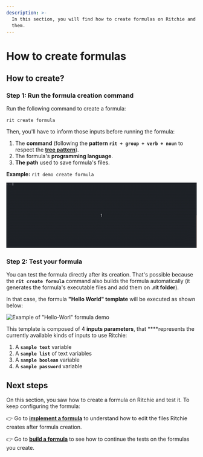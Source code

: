 ```yaml
---
description: >-
  In this section, you will find how to create formulas on Ritchie and test
  them.
---
```


# How to create formulas

## How to create?

### Step 1: Run the formula creation command

Run the following command to create a formula:

```text
rit create formula
```

Then, you'll have to inform those inputs before running the formula:

1. The **command** \(following the **pattern `rit + group + verb + noun`** to respect the [**tree pattern**](https://docs.ritchiecli.io/key-concepts#command-tree)\).
2. The formula's **programming language**. 
3. **The path** used to save formula's files. 

**Example:** `rit demo create formula`

![Example of running rit create formula command](../../.gitbook/assets/rit-create-formula-3.gif)

### **Step 2: Test your formula** 

You can test the formula directly after its creation. That's possible because  the **`rit create formula`** command also builds the formula automatically \(it generates the formula's executable files and add them on **.rit folder**\).

In that case, the formula **"Hello World" template** will be executed as shown below:

![Example of &quot;Hello-Worl&quot; formula demo](../../.gitbook/assets/large-gif-1054x366-.gif)

This template is composed of 4 **inputs parameters**, that ****represents the currently available kinds of inputs to use Ritchie:

1. A **`sample text`** variable
2. A **`sample list`** of text variables
3. A **`sample boolean`** variable
4. A **`sample password`** variable

## Next steps 

On this section, you saw how to create a formula on Ritchie and test it. To keep configuring the formula: 

👉 Go to [**implement a formula**](implement-a-formula/) to understand how to edit the files Ritchie creates after formula creation. 

👉 Go to [**build a formula**](build-a-formula.md) to see how to continue the tests on the formulas you create. 

